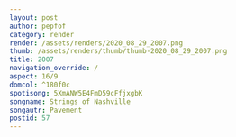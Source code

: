 ```yaml
---
layout: post
author: pepfof
category: render
render: /assets/renders/2020_08_29_2007.png
thumb: /assets/renders/thumb/thumb-2020_08_29_2007.png
title: 2007
navigation_override: /
aspect: 16/9
domcol: ^180f0c
spotisong: 5XmANW5E4FmD59cFfjxgbK
songname: Strings of Nashville
songautr: Pavement
postid: 57
---
```


<!--USER BEGIN 1-->

<!--USER END 1-->

<!--more-->
<!--USER BEGIN 2-->

<!--USER END 2-->

